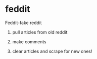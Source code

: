 # feddit

Feddit-fake reddit

1. pull articles from old reddit 

2. make comments

3. clear articles and scrape for new ones!
